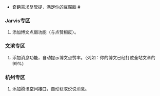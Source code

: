 > #  
- 奇葩需求尽管提，满足你的豆腐脑  #

###  Jarvis专区
1. 添加博文点弱功能（与点赞相反）。

###  文滨专区
1. 添加消息功能，自动提示博文点赞率。（列如：你的博文已经打败全站文章的99%）

###  杭州专区
1. 添加腾讯空间接口，自动获取说说消息。



